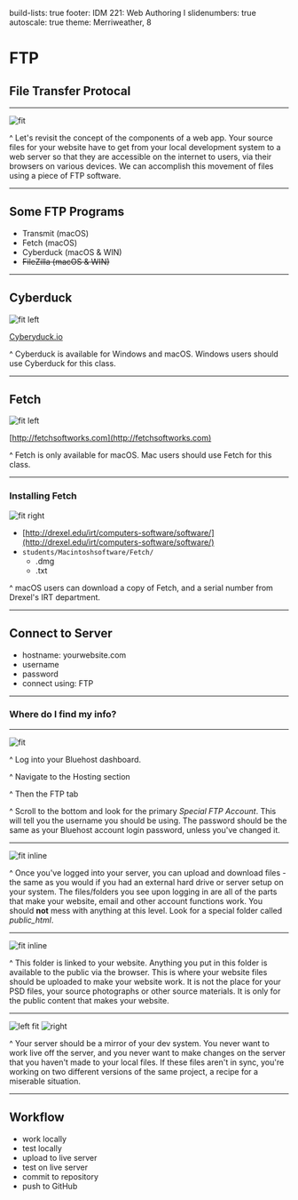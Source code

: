 build-lists: true
footer: IDM 221: Web Authoring I
slidenumbers: true
autoscale: true
theme: Merriweather, 8

# FTP

## File Transfer Protocal

---

![fit](http://digm.drexel.edu/crs/IDM221/presentations/images/components_of_web_app.png)

^ Let's revisit the concept of the components of a web app. Your source files for your website have to get from your local development system to a web server so that they are accessible on the internet to users, via their browsers on various devices. We can accomplish this movement of files using a piece of FTP software.

---

## Some FTP Programs

- Transmit (macOS)
- Fetch (macOS)
- Cyberduck (macOS & WIN)
- ~~FileZilla (macOS & WIN)~~

---


## Cyberduck

![fit left](http://digm.drexel.edu/crs/IDM221/presentations/images/cyberduck-01.png)

[Cyberyduck.io](https://cyberduck.io)

^ Cyberduck is available for Windows and macOS. Windows users should use Cyberduck for this class.

---

## Fetch

![fit left](http://digm.drexel.edu/crs/IDM221/presentations/images/fetch-01.png)

[http://fetchsoftworks.com](http://fetchsoftworks.com)

^ Fetch is only available for macOS. Mac users should use Fetch for this class.

---

### Installing Fetch

![fit right](http://digm.drexel.edu/crs/IDM221/presentations/images/fetch-irt.png)

- [http://drexel.edu/irt/computers-software/software/](http://drexel.edu/irt/computers-software/software/)
- `students/Macintoshsoftware/Fetch/`
  - .dmg
  - .txt

^ macOS users can download a copy of Fetch, and a serial number from Drexel's IRT department.

---

## Connect to Server

- hostname: yourwebsite.com
- username
- password
- connect using: FTP

---

### Where do I find my info?

---

![fit](http://digm.drexel.edu/crs/IDM221/presentations/images/bluehost-ftp.jpg)

^ Log into your Bluehost dashboard.

^ Navigate to the Hosting section

^ Then the FTP tab

^ Scroll to the bottom and look for the primary _Special FTP Account_. This will tell you the username you should be using. The password should be the same as your Bluehost account login password, unless you've changed it.

---

![fit inline](http://digm.drexel.edu/crs/IDM221/presentations/images/fetch-root.jpg)

^ Once you've logged into your server, you can upload and download files - the same as you would if you had an external hard drive or server setup on your system. The files/folders you see upon logging in are all of the parts that make your website, email and other account functions work. You should **not** mess with anything at this level. Look for a special folder called _public_html_.

---

![fit inline](http://digm.drexel.edu/crs/IDM221/presentations/images/fetch-public_html.jpg)

^ This folder is linked to your website. Anything you put in this folder is available to the public via the browser. This is where your website files should be uploaded to make your website work. It is not the place for your PSD files, your source photographs or other source materials. It is only for the public content that makes your website.

---

![left fit](http://digm.drexel.edu/crs/IDM221/presentations/images/local_html.jpg)
![right](http://digm.drexel.edu/crs/IDM221/presentations/images/fetch-public_html-02.jpg)

^ Your server should be a mirror of your dev system. You never want to work live off the server, and you never want to make changes on the server that you haven't made to your local files. If these files aren't in sync, you're working on two different versions of the same project, a recipe for a miserable situation.

---

## Workflow

- work locally
- test locally
- upload to live server
- test on live server
- commit to repository
- push to GitHub
